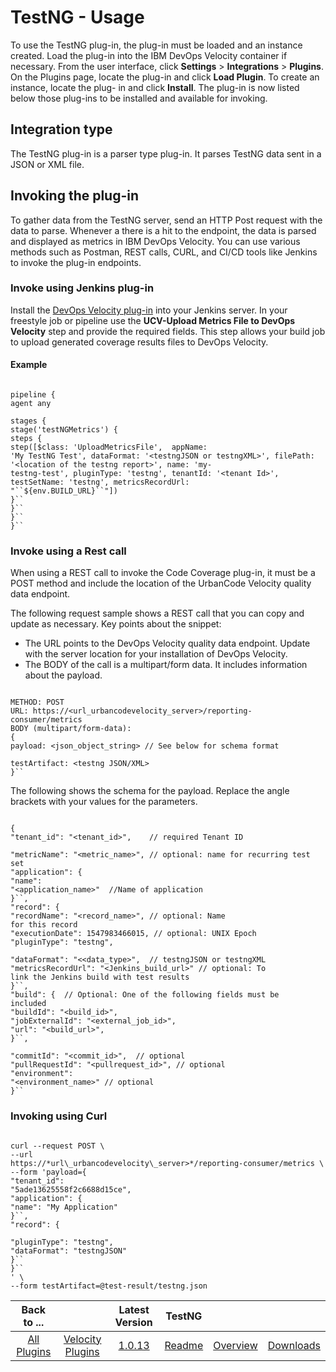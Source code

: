
# TestNG - Usage

To use the TestNG plug-in, the plug-in must be loaded and an instance created. Load the plug-in into
the IBM DevOps Velocity container if necessary. From the user interface, click **Settings** > ****Integrations**** >
**Plugins**. On the Plugins page, locate the plug-in and click **Load Plugin**. To create an instance, locate the plug-
in and click **Install**. The plug-in is now listed below those plug-ins to be installed and available for invoking.


## Integration type

The TestNG plug-in is a parser type plug-in. It parses TestNG data sent in a JSON or
XML file.

## Invoking the plug-in

To gather data from the TestNG server, send an HTTP Post
request with the data to parse. Whenever a there is a hit to the endpoint, the data is parsed and displayed as metrics
in IBM DevOps Velocity. You can use various methods such as Postman, REST calls, CURL, and CI/CD tools like Jenkins to invoke
the plug-in endpoints.

### Invoke using Jenkins plug-in

Install the [DevOps Velocity plug-in](https://plugins.jenkins.io/urbancode-velocity) into your Jenkins server. In your freestyle job or pipeline use the
**UCV-Upload Metrics File to DevOps Velocity** step and provide the required fields. This step allows your build job
to upload generated coverage results files to DevOps Velocity.

#### Example


```

pipeline {
agent any

stages {
stage('testNGMetrics') {
steps {
step([$class: 'UploadMetricsFile',  appName:
'My TestNG Test', dataFormat: '<testngJSON or testngXML>', filePath: '<location of the testng report>', name: 'my-
testng-test', pluginType: 'testng', tenantId: '<tenant Id>', testSetName: 'testng', metricsRecordUrl:
"``${env.BUILD_URL}``"])
}``
}``
}``
}``

```

### Invoke using a Rest call

When using a
REST call to invoke the Code Coverage plug-in, it must be a POST method and include the location of the UrbanCode
Velocity quality data endpoint.

The following request sample shows a REST call that you can copy and update as
necessary. Key points about the snippet:

* The URL points to the DevOps Velocity quality data endpoint. Update with
the server location for your installation of DevOps Velocity.
* The BODY of the call is a multipart/form data. It
includes information about the payload.


```

METHOD: POST
URL: https://<url_urbancodevelocity_server>/reporting-
consumer/metrics
BODY (multipart/form-data):
{
payload: <json_object_string> // See below for schema format

testArtifact: <testng JSON/XML>
}``

```


The following shows the schema for the payload. Replace the angle
brackets with your values for the parameters.


```

{
"tenant_id": "<tenant_id>",    // required Tenant ID

"metricName": "<metric_name>", // optional: name for recurring test set
"application": {
"name":
"<application_name>"  //Name of application
}``,
"record": {
"recordName": "<record_name>", // optional: Name
for this record
"executionDate": 1547983466015, // optional: UNIX Epoch
"pluginType": "testng",

"dataFormat": "<<data_type>",  // testngJSON or testngXML
"metricsRecordUrl": "<Jenkins_build_url>" // optional: To
link the Jenkins build with test results
}``,
"build": {  // Optional: One of the following fields must be
included
"buildId": "<build_id>",
"jobExternalId": "<external_job_id>",
"url": "<build_url>",
}``,

"commitId": "<commit_id>",  // optional
"pullRequestId": "<pullrequest_id>", // optional
"environment":
"<environment_name>" // optional
}``

```

### Invoking using Curl


```

curl --request POST \
--url
https://*url\_urbancodevelocity\_server>*/reporting-consumer/metrics \
--form 'payload={
"tenant_id":
"5ade13625558f2c6688d15ce",
"application": {
"name": "My Application"
}``,
"record": {

"pluginType": "testng",
"dataFormat": "testngJSON"
}``
}``
' \
--form testArtifact=@test-result/testng.json

```



|Back to ...||Latest Version|TestNG |||
| :---: | :---: | :---: | :---: | :---: | :---: |
|[All Plugins](../../index.md)|[Velocity Plugins](../README.md)|[1.0.13](https://raw.githubusercontent.com/UrbanCode/IBM-UCV-PLUGINS/main/files/ucv-ext-testng/ucv-ext-testng-1.0.13.tar.zip)|[Readme](README.md)|[Overview](overview.md)|[Downloads](downloads.md)|
